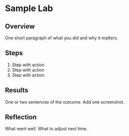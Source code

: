 # Sample Lab

## Overview

One short paragraph of what you did and why it matters.

## Steps

1. Step with action
2. Step with action
3. Step with action

## Results

One or two sentences of the outcome. Add one screenshot.

## Reflection

What went well. What to adjust next time.
